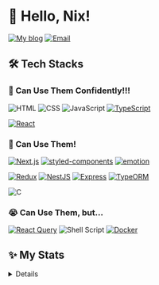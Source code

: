 # 👋 Hello, Nix!

[![My blog](https://img.shields.io/badge/My%20blog-3b3b3b?style=for-the-badge&logo=Blogger&logoColor=b4ec94)](https://washnix.com/)
[![Email](https://img.shields.io/badge/Email-3b3b3b?style=for-the-badge&logo=Gmail&logoColor=ea4335)](mailto:nix6839@washnix.com)

## 🛠️ Tech Stacks

### 💪 Can Use Them Confidently!!!

![HTML](https://img.shields.io/badge/HTML5-3b3b3b?style=for-the-badge&logo=HTML5&logoColor=e34f26)
![CSS](https://img.shields.io/badge/CSS3-3b3b3b?style=for-the-badge&logo=CSS3&logoColor=1572b6)
![JavaScript](https://img.shields.io/badge/JavaScript-3b3b3b?style=for-the-badge&logo=JavaScript&logoColor=f7df1e)
[![TypeScript](https://img.shields.io/badge/TypeScript-3b3b3b?style=for-the-badge&logo=TypeScript&logoColor=3178c6)](https://www.typescriptlang.org/)

[![React](https://img.shields.io/badge/React-3b3b3b?style=for-the-badge&logo=React&logoColor=61dafb)](https://reactjs.org/)

### 🙂 Can Use Them!

[![Next.js](https://img.shields.io/badge/Next.js-3b3b3b?style=for-the-badge&logo=Next.js&logoColor=fff)](https://nextjs.org/)
[![styled-components](https://img.shields.io/badge/styled--components-3b3b3b?style=for-the-badge&logo=styled-components&logoColor=db7093)](https://styled-components.com/)
[![emotion](https://img.shields.io/badge/Emotion-3b3b3b?style=for-the-badge)](https://emotion.sh/)

[![Redux](https://img.shields.io/badge/Redux-3b3b3b?style=for-the-badge&logo=Redux&logoColor=764abc)](https://redux.js.org/)
[![NestJS](https://img.shields.io/badge/NestJS-3b3b3b?style=for-the-badge&logo=NestJS&logoColor=e0234e)](https://nestjs.com/)
[![Express](https://img.shields.io/badge/Express-3b3b3b?style=for-the-badge&logo=Express&logoColor=fff)](https://expressjs.com/)
[![TypeORM](https://img.shields.io/badge/TypeORM-3b3b3b?style=for-the-badge)](https://typeorm.io/)

![C](https://img.shields.io/badge/C-3b3b3b?style=for-the-badge&logo=C&logoColor=a8b9cc)

### 😭 Can Use Them, but...

[![React Query](https://img.shields.io/badge/React%20Query-3b3b3b?style=for-the-badge&logo=React%20Query&logoColor=ff4154)](https://react-query.tanstack.com/)
![Shell Script](https://img.shields.io/badge/Shell%20Script-3b3b3b?style=for-the-badge&logo=sharp&logoColor=99cc00)
[![Docker](https://img.shields.io/badge/Docker-3b3b3b?style=for-the-badge&logo=Docker&logoColor=2496ed)](https://www.docker.com/)

## ✨ My Stats

<details>
<summary>Details</summary>

<!--START_SECTION:waka-->
📊 **This Week I Spent My Time On** 

```text
💬 Programming Languages: 
TypeScript               9 hrs 23 mins       ███████░░░░░░░░░░░░░░░░░░   30.16% 
Python                   7 hrs 4 mins        █████░░░░░░░░░░░░░░░░░░░░   22.71% 
JavaScript               6 hrs 7 mins        █████░░░░░░░░░░░░░░░░░░░░   19.71% 
JSON                     3 hrs 45 mins       ███░░░░░░░░░░░░░░░░░░░░░░   12.05% 
YAML                     1 hr 53 mins        █░░░░░░░░░░░░░░░░░░░░░░░░   6.07%

🔥 Editors: 
VS Code                  31 hrs 7 mins       █████████████████████████   100.0%

💻 Operating System: 
Mac                      23 hrs 12 mins      ██████████████████░░░░░░░   74.59% 
WSL                      7 hrs 54 mins       ██████░░░░░░░░░░░░░░░░░░░   25.41%

```


<!--END_SECTION:waka-->

### 📶 Most Used Languages on GitHub

![Top Languages](https://github-readme-stats.vercel.app/api/top-langs/?username=nix6839&layout=compact&hide_title=true&hide_border=true&bg_color=00000000&text_color=878787&exclude_repo=dotfiles,my-fonts,algorithm-solving)

</details>
